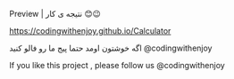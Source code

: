 Preview | نتیجه ی کار 😊😉

https://codingwithenjoy.github.io/Calculator

اگه خوشتون اومد حتما پیج ما رو فالو کنید @codingwithenjoy

If you like this project , please follow us @codingwithenjoy
